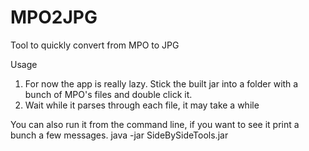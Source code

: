 # MPO2JPG
Tool to quickly convert from MPO to JPG

Usage

1) For now the app is really lazy.  Stick the built jar into a folder with a bunch of MPO's files and double click it.
2) Wait while it parses through each file, it may take a while

You can also run it from the command line, if you want to see it print a bunch a few messages.  java -jar SideBySideTools.jar
